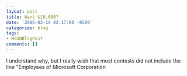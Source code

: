 ```yaml
---
layout: post
title: Want $10,000?
date: '2006-03-14 02:17:00 -0500'
categories: blog
tags:
- MSDNBlogPost
comments: []
---
```


I understand why, but I really wish that most contests did not include the line "Employees of Microsoft Corporation